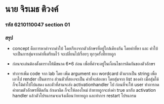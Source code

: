 # นาย จิรเมธ ติวงค์
### รหัส 6210110047 section 01

### สรุป
- concept คือการหาคำจากคำใบ้ โดยเรียงจากตัวอักษรที่อยู่ใกล้เคียงกัน โดยคำที่หา และ คำใบ้จะเป็นการสุ่มจากคำที่เตรียมไว้ จะเปลี่ยนไปเรื่อยๆ ทุกๆครั้งที่ทายถูก

- ก่อนจะเล่นต้องตั้งตารางให้มีขนาด 6*6 ก่อน เพื่อที่คำจะอยู่ในเงื่อนไขการติดกันของตัวอักษร

- ทำการเพิ่ม code จาก lab โดย เพิ่ม argument ของ wordcard ตัวแรกเป็น string เพื่อเอาไป render เป็นตาราง ส่วนตัวที่สองจะเป็น คำที่จะต้องหา โดยสุ่มจาก list ของคำ เมื่อสุ่มได้ ก็จะได้คำใบ้ไปแสดง และตัวที่สามจะส่ง activationhandler ไป ก่อนที่จะให้ user ทำการกดคำตามตัวอักษรที่ติดกัน ถ้าเดาผิด ก็จะให้ลองใหม่ ถ้าทายถูกจะส่งค่า true มากับ activation handler แล้วตัวโปรแกรมจะแจ้งเตือนว่าทายถูก และทำการ restart โปรแกรม